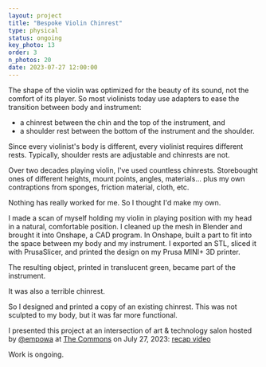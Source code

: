 ```yaml
---
layout: project
title: "Bespoke Violin Chinrest"
type: physical
status: ongoing
key_photo: 13
order: 3
n_photos: 20
date: 2023-07-27 12:00:00
---
```


The shape of the violin was optimized for the beauty of its sound, not the comfort of its player. So most violinists today use adapters to ease the transition between body and instrument:
- a chinrest between the chin and the top of the instrument, and
- a shoulder rest between the bottom of the instrument and the shoulder.

Since every violinist's body is different, every violinist requires different rests. Typically, shoulder rests are adjustable and chinrests are not.

Over two decades playing violin, I've used countless chinrests. Storebought ones of different heights, mount points, angles, materials... plus my own contraptions from sponges, friction material, cloth, etc.

Nothing has really worked for me. So I thought I'd make my own.

I made a scan of myself holding my violin in playing position with my head in a natural, comfortable position. I cleaned up the mesh in Blender and brought it into Onshape, a CAD program. In Onshape, built a part to fit into the space between my body and my instrument. I exported an STL, sliced it with PrusaSlicer, and printed the design on my Prusa MINI+ 3D printer.

The resulting object, printed in translucent green, became part of the instrument.

It was also a terrible chinrest.

So I designed and printed a copy of an existing chinrest. This was not sculpted to my body, but it was far more functional.

I presented this project at an intersection of art & technology salon hosted by [@empowa](https://www.tiktok.com/@empowa) at [The Commons](https://www.thesfcommons.com) on July 27, 2023: [recap video](https://www.tiktok.com/@empowa/video/7273981471608655150?is_from_webapp=1&web_id=7296604277950400043)

Work is ongoing.